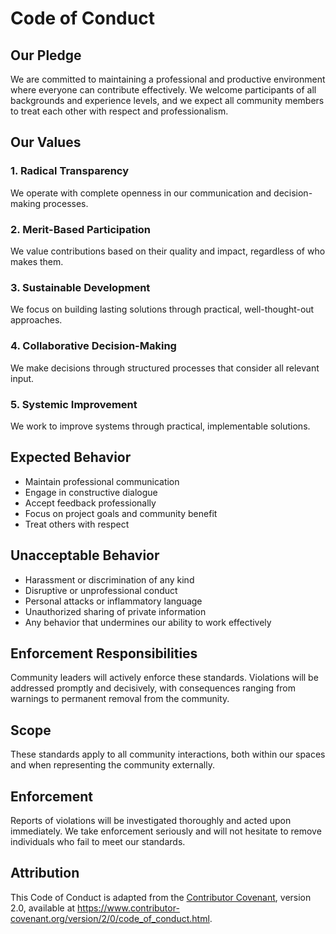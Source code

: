 # Code of Conduct

## Our Pledge

We are committed to maintaining a professional and productive environment where everyone can contribute effectively. We welcome participants of all backgrounds and experience levels, and we expect all community members to treat each other with respect and professionalism.

## Our Values

### 1. Radical Transparency
We operate with complete openness in our communication and decision-making processes.

### 2. Merit-Based Participation
We value contributions based on their quality and impact, regardless of who makes them.

### 3. Sustainable Development
We focus on building lasting solutions through practical, well-thought-out approaches.

### 4. Collaborative Decision-Making
We make decisions through structured processes that consider all relevant input.

### 5. Systemic Improvement
We work to improve systems through practical, implementable solutions.

## Expected Behavior

- Maintain professional communication
- Engage in constructive dialogue
- Accept feedback professionally
- Focus on project goals and community benefit
- Treat others with respect

## Unacceptable Behavior

- Harassment or discrimination of any kind
- Disruptive or unprofessional conduct
- Personal attacks or inflammatory language
- Unauthorized sharing of private information
- Any behavior that undermines our ability to work effectively

## Enforcement Responsibilities

Community leaders will actively enforce these standards. Violations will be addressed promptly and decisively, with consequences ranging from warnings to permanent removal from the community.

## Scope

These standards apply to all community interactions, both within our spaces and when representing the community externally.

## Enforcement

Reports of violations will be investigated thoroughly and acted upon immediately. We take enforcement seriously and will not hesitate to remove individuals who fail to meet our standards.

## Attribution

This Code of Conduct is adapted from the [Contributor Covenant](https://www.contributor-covenant.org), version 2.0, available at https://www.contributor-covenant.org/version/2/0/code_of_conduct.html.
